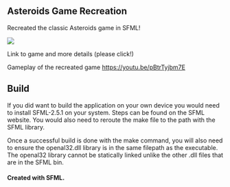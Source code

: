 ## Asteroids Game Recreation

Recreated the classic Asteroids game in SFML!

![](https://media.giphy.com/media/WItEjASFX6fhe9gsUY/giphy.gif)

Link to game and more details (please click!)


Gameplay of the recreated game
https://youtu.be/pBtrTyjbm7E

## Build

If you did want to build the application on your own device you would need to install SFML-2.5.1 on your system.
Steps can be found on the SFML website.
You would also need to reroute the make file to the path with the SFML library.

Once a successful build is done with the make command,
you will also need to ensure the openal32.dll library is in the same filepath as the executable.
The openal32 library cannot be statically linked unlike the other .dll files that are in the SFML bin.

#### Created with SFML.
